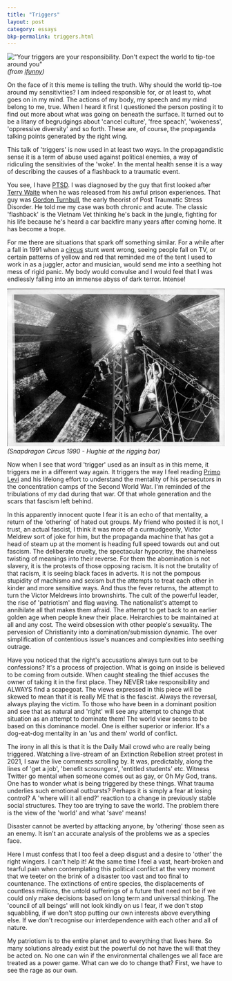 ```yaml
---
title: "Triggers"
layout: post
category: essays
bkp-permalink: triggers.html
---
```


!["Your triggers are your responsibility. Don't expect the world to tip-toe around you"](https://img.ifunny.co/images/da78c5f04747b2dc6823980dae896a3ad5bd52b792749db7be49802c58759a92_1.webp)  
_(from [ifunny](https://ifunny.co/picture/your-triggers-are-your-responsibility-it-isn-t-the-world-6jJXs8jP7))_

On the face of it this meme is telling the truth. Why should the world tip-toe around my sensitivities? I am indeed responsible for, or at least to, what goes on in my mind. The actions of my body, my speech and my mind belong to me, true. When I heard it first I questioned the person posting it to find out more about what was going on beneath the surface. It turned out to be a litany of begrudgings about 'cancel culture', 'free speach', 'wokeness', 'oppressive diversity' and so forth. These are, of course, the propaganda talking points generated by the right wing.

This talk of 'triggers' is now used in at least two ways. In the propagandistic sense it is a term of abuse used against political enemies, a way of ridiculing the sensitivies of the 'woke'. In the mental health sense it is a way of describing the causes of a flashback to a traumatic event.

You see, I have [PTSD](https://en.wikipedia.org/wiki/Post-traumatic_stress_disorder). I was diagnosed by the guy that first looked after [Terry Waite](https://en.wikipedia.org/wiki/Terry_Waite) when he was released from his awful prison experiences. That guy was [Gordon Turnbull](https://en.wikipedia.org/wiki/Gordon_Turnbull), the early theorist of Post Traumatic Stress Disorder. He told me my case was both chronic and acute. The classic 'flashback' is the Vietnam Vet thinking he's back in the jungle, fighting for his life because he's heard a car backfire many years after coming home. It has become a trope.  


For me there are situations that spark off something similar. For a while after a fall in 1991 when a [circus](/pages/pix/circus.html) stunt went wrong, seeing people fall on TV, or certain patterns of yellow and red that reminded me of the tent I used to work in as a juggler, actor and musician, would send me into a seething hot mess of rigid panic. My body would convulse and I would feel that I was endlessly falling into an immense abyss of dark terror. Intense!  


![Hughie 26 years old](/assets/images/circus/hughierigging.jpg)  
_(Snapdragon Circus 1990 - Hughie at the rigging bar)_  


Now when I see that word 'trigger' used as an insult as in this meme, it triggers me in a different way again. It triggers the way I feel reading [Primo Levi](https://en.wikipedia.org/wiki/Primo_Levi) and his lifelong effort to understand the mentality of his persecutors in the concentration camps of the Second World War. I'm reminded of the tribulations of my dad during that war. Of that whole generation and the scars that fascism left behind.  


In this apparently innocent quote I fear it is an echo of that mentality, a return of the 'othering' of hated out groups. My friend who posted it is not, I trust, an actual fascist, I think it was more of a curmudgeonly, Victor Meldrew sort of joke for him, but the propaganda machine that has got a head of steam up at the moment is heading full speed towards out and out fascism. The deliberate cruelty, the spectacular hypocrisy, the shameless twisting of meanings into their reverse. For them the abomination is not slavery, it is the protests of those opposing racism. It is not the brutality of that racism, it is seeing black faces in adverts. It is not the pompous stupidity of machismo and sexism but the attempts to treat each other in kinder and more sensitive ways. And thus the fever returns, the attempt to turn the Victor Meldrews into brownshirts. The cult of the powerful leader, the rise of 'patriotism' and flag waving. The nationalist's attempt to annihilate all that makes them afraid. The attempt to get back to an earlier golden age when people knew their place. Heirarchies to be maintained at all and any cost. The weird obsession with other people's sexuality. The pervesion of Christianity into a domination/submission dynamic. The over simplification of contentious issue's nuances and complexities into seething outrage.  


Have you noticed that the right's accusations always turn out to be confessions? It's a process of projection. What is going on inside is believed to be coming from outside. When caught stealing the thief accuses the owner of taking it in the first place. They NEVER take responsibility and ALWAYS find a scapegoat. The views expressed in this piece will be skewed to mean that it is really ME that is the fascist. Always the reversal, always playing the victim.  To those who have been in a dominant position and see that as natural and 'right' will see any attempt to change that situation as an attempt to dominate them! The world view seems to be based on this dominance model. One is either superior or inferior. It's a dog-eat-dog mentality in an 'us and them' world of conflict.    


The irony in all this is that it is the Daily Mail crowd who are really being triggered. Watching a live-stream of an Extinction Rebellion street protest in 2021, I saw the live comments scrolling by. It was, predictably, along the lines of 'get a job', 'benefit scroungers', 'entitled students' etc. Witness Twitter go mental when someone comes out as gay, or Oh My God, trans. One has to wonder what is being triggered by these things. What trauma underlies such emotional outbursts? Perhaps it is simply a fear at losing control? A 'where will it all end?' reaction to a change in previously stable social structures. They too are trying to save the world. The problem there is the view of the 'world' and what 'save' means!   


Disaster cannot be averted by attacking anyone, by 'othering' those seen as an enemy. It isn't an accurate analysis of the problems we as a species face.


Here I must confess that I too feel a deep disgust and a desire to 'other' the right wingers. I can't help it! At the same time I feel a vast, heart-broken and tearful pain when contemplating this political conflict at the very moment that we teeter on the brink of a disaster too vast and too final to countenance. The extinctions of entire species, the displacements of countless millions, the untold sufferings of a future that need not be if we could only make decisions based on long term and universal thinking. The 'council of all beings' will not look kindly on us I fear, if we don't stop squabbling, if we don't stop putting our own interests above everything else. If we don't recognise our interdependence with each other and all of nature.  


My patriotism is to the entire planet and to everything that lives here. So many solutions already exist but the powerful do not have the will that they be acted on. No one can win if the environmental challenges we all face are treated as a power game. What can we do to change that? First, we have to see the rage as our own.
